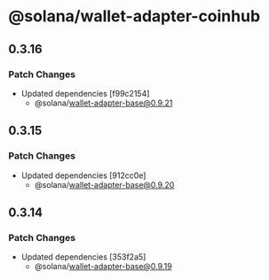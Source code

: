 # @solana/wallet-adapter-coinhub

## 0.3.16

### Patch Changes

-   Updated dependencies [f99c2154]
    -   @solana/wallet-adapter-base@0.9.21

## 0.3.15

### Patch Changes

-   Updated dependencies [912cc0e]
    -   @solana/wallet-adapter-base@0.9.20

## 0.3.14

### Patch Changes

-   Updated dependencies [353f2a5]
    -   @solana/wallet-adapter-base@0.9.19

